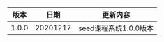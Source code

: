 

|  版本   |   日期   |   更新内容  |
| ------- | --------- | --------- |
| 1.0.0   |  20201217 | seed课程系统1.0.0版本 <br>






